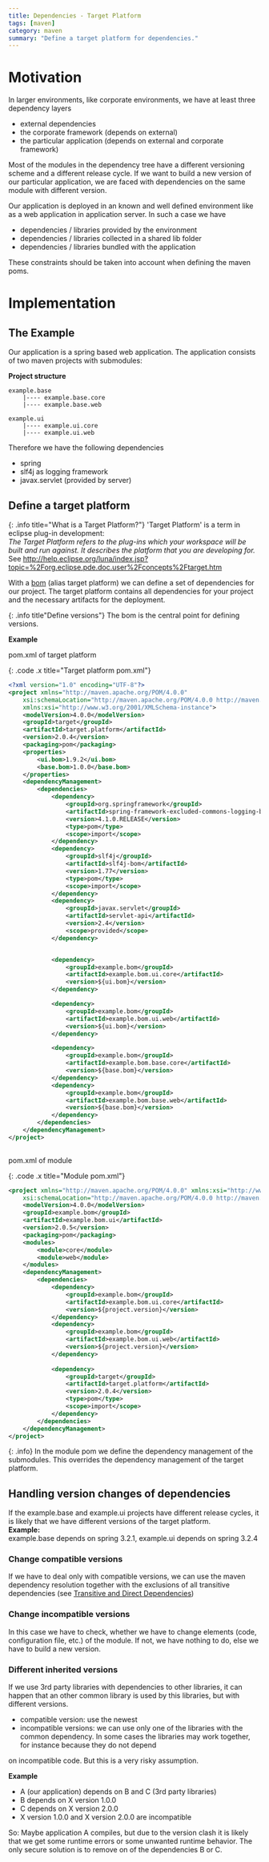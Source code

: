 ```yaml
---
title: Dependencies - Target Platform
tags: [maven]
category: maven
summary: "Define a target platform for dependencies."
---
```


# Motivation

In larger environments, like corporate environments, we have at least three dependency layers

* external dependencies
* the corporate framework (depends on external)
* the particular application (depends on external and corporate framework)

Most of the modules in the dependency tree have a different versioning scheme and a different release cycle. If we want to build a new version of our particular application, we are faced with dependencies on the same module with different version.

Our application is deployed in an known and well defined environment like as a web application in application server. In such a case we have

* dependencies / libraries provided by the environment
* dependencies / libraries collected in a shared lib folder
* dependencies / libraries bundled with the application

These constraints should be taken into account when defining the maven poms.

# Implementation

## The Example

Our application is a spring based web application. The application consists of two maven projects with submodules:

**Project structure**

~~~
example.base
    |---- example.base.core
    |---- example.base.web

example.ui
    |---- example.ui.core
    |---- example.ui.web

~~~

Therefore we have the following dependencies

* spring
* slf4j as  logging framework
* javax.servlet (provided by server)

## Define a target platform

{: .info title="What is a Target Platform?"}
'Target Platform' is a term in eclipse plug-in development:  
*The Target Platform refers to the plug-ins which your workspace will be built and run against. It describes the platform that you are developing for.*  
See <http://help.eclipse.org/luna/index.jsp?topic=%2Forg.eclipse.pde.doc.user%2Fconcepts%2Ftarget.htm>

With a [bom](./bill_of_material.html) (alias target platform) we can define a set of dependencies for our project. The target platform contains all dependencies for your project and the necessary artifacts for the deployment.

{: .info title"Define versions"}
 The bom is the central point for defining versions.


**Example**

pom.xml of target platform

{: .code .x title="Target platform pom.xml"}
``` xml
<?xml version="1.0" encoding="UTF-8"?>
<project xmlns="http://maven.apache.org/POM/4.0.0"
	xsi:schemaLocation="http://maven.apache.org/POM/4.0.0 http://maven.apache.org/xsd/maven-4.0.0.xsd"
	xmlns:xsi="http://www.w3.org/2001/XMLSchema-instance">
	<modelVersion>4.0.0</modelVersion>
	<groupId>target</groupId>
	<artifactId>target.platform</artifactId>
	<version>2.0.4</version>
	<packaging>pom</packaging>
	<properties>
		<ui.bom>1.9.2</ui.bom>
		<base.bom>1.0.0</base.bom>
	</properties>
	<dependencyManagement>
		<dependencies>
			<dependency>
				<groupId>org.springframework</groupId>
				<artifactId>spring-framework-excluded-commons-logging-bom</artifactId>
				<version>4.1.0.RELEASE</version>
				<type>pom</type>
				<scope>import</scope>
			</dependency>
			<dependency>
				<groupId>slf4j</groupId>
				<artifactId>slf4j-bom</artifactId>
				<version>1.77</version>
				<type>pom</type>
				<scope>import</scope>
			</dependency>
			<dependency>
				<groupId>javax.servlet</groupId>
				<artifactId>servlet-api</artifactId>
				<version>2.4</version>
				<scope>provided</scope>
			</dependency>


			<dependency>
				<groupId>example.bom</groupId>
				<artifactId>example.bom.ui.core</artifactId>
				<version>${ui.bom}</version>
			</dependency>

			<dependency>
				<groupId>example.bom</groupId>
				<artifactId>example.bom.ui.web</artifactId>
				<version>${ui.bom}</version>
			</dependency>

			<dependency>
				<groupId>example.bom</groupId>
				<artifactId>example.bom.base.core</artifactId>
				<version>${base.bom}</version>
			</dependency>
			<dependency>
				<groupId>example.bom</groupId>
				<artifactId>example.bom.base.web</artifactId>
				<version>${base.bom}</version>
			</dependency>
		</dependencies>
	</dependencyManagement>
</project>
	
``` 


pom.xml of module

{: .code .x title="Module pom.xml"}
``` xml
<project xmlns="http://maven.apache.org/POM/4.0.0" xmlns:xsi="http://www.w3.org/2001/XMLSchema-instance"
	xsi:schemaLocation="http://maven.apache.org/POM/4.0.0 http://maven.apache.org/xsd/maven-4.0.0.xsd">
	<modelVersion>4.0.0</modelVersion>
	<groupId>example.bom</groupId>
	<artifactId>example.bom.ui</artifactId>
	<version>2.0.5</version>
	<packaging>pom</packaging>
	<modules>
		<module>core</module>
		<module>web</module>
	</modules>
	<dependencyManagement>
		<dependencies>
			<dependency>
				<groupId>example.bom</groupId>
				<artifactId>example.bom.ui.core</artifactId>
				<version>${project.version}</version>
			</dependency>
			<dependency>
				<groupId>example.bom</groupId>
				<artifactId>example.bom.ui.web</artifactId>
				<version>${project.version}</version>
			</dependency>
			
			<dependency>
				<groupId>target</groupId>
				<artifactId>target.platform</artifactId>
				<version>2.0.4</version>
				<type>pom</type>
				<scope>import</scope>
			</dependency>
		</dependencies>
	</dependencyManagement>
</project>
```



{: .info}
In the module pom we define the dependency management of the submodules. This overrides the dependency management of the target platform.

## Handling version changes of dependencies
If the example.base and example.ui projects have different release cycles, it is likely that we have different versions of the target platform.  
**Example:**  
example.base depends on spring 3.2.1, example.ui depends on spring 3.2.4

### Change compatible versions
If we have to deal only with compatible versions, we can use the maven dependency resolution together with the exclusions of all transitive dependencies (see [Transitive and Direct Dependencies](./transitive_and_direct_dependencies.html))


### Change incompatible versions
In this case we have to check, whether we have to change elements (code, configuration file, etc.) of the module. If not, we have nothing to do, else we have to build a new version.

###  Different inherited versions
If we use 3rd party libraries with dependencies to other libraries, it can happen that an other common library is used by this libraries, but with different versions.

* compatible version: use the newest
* incompatible versions: we can use only one of the libraries with the common dependency. In some cases the libraries may work together, for instance because they do not depend 

on incompatible code. But this is a very risky assumption.

**Example**

* A (our application) depends on B and C (3rd party libraries) 
* B depends on X version 1.0.0
* C depends on X version 2.0.0
* X version 1.0.0 and X version 2.0.0 are incompatible

So: Maybe application A compiles, but due to the version clash it is likely that we get some runtime errors or some unwanted runtime behavior. The only secure solution is to remove on of the dependencies B or C.
